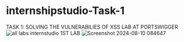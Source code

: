 # internshipstudio-Task-1
TASK 1: SOLVING THE VULNERABILIES OF XSS LAB AT PORTSWIGGER
![all labs internstudio](https://github.com/user-attachments/assets/945e5f7f-aca4-4274-86ed-b6ae9d55062d)
1ST LAB
![Screenshot 2024-08-10 084647](https://github.com/user-attachments/assets/00e3b34a-fb1b-4005-902c-8c78345f95da)
